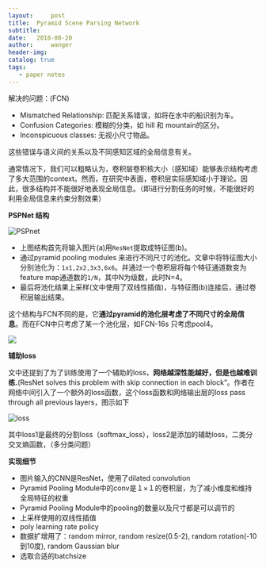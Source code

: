 ```yaml
---
layout:     post
title:  Pyramid Scene Parsing Network
subtitle:  
date:   2018-08-20
author:     wanger
header-img: 
catalog: true
tags: 
   - paper notes
---
```


解决的问题：(FCN)

- Mismatched Relationship: 匹配关系错误，如将在水中的船识别为车。
- Confusion Categories: 模糊的分类，如 hill 和 mountain的区分。
- Inconspicuous classes: 无视小尺寸物品。

这些错误与语义间的关系以及不同感知区域的全局信息有关。

通常情况下，我们可以粗略认为，卷积层卷积核大小（感知域）能够表示结构考虑了多大范围的context。然而，在研究中表面，卷积层实际感知域小于理论。因此，很多结构并不能很好地表现全局信息。（即进行分割任务的时候，不能很好的利用全局信息来约束分割效果） 

**PSPNet 结构**

![PSPnet](https://tuchuang-1259359185.cos.ap-chengdu.myqcloud.com/_asserts/PSP-Network/1.jpg)

- 上图结构首先将输入图片(a)用`ResNet`提取成特征图(b)。
- 通过pyramid pooling modules 来进行不同尺寸的池化。文章中将特征图大小分别池化为：`1x1,2x2,3x3,6x6`。并通过一个卷积层将每个特征通道数变为feature map通道数的`1/N`，其中N为级数，此时N=4。
- 最后将池化结果上采样(文中使用了双线性插值)，与特征图(b)连接后，通过卷积层输出结果。

 这个结构与FCN不同的是，它**通过pyramid的池化层考虑了不同尺寸的全局信息**。而在FCN中只考虑了某一个池化层，如FCN-16s 只考虑pool4。 

![](https://tuchuang-1259359185.cos.ap-chengdu.myqcloud.com/_asserts/PSP-Network/2.jpg)



**辅助loss**

文中还提到了为了训练使用了一个辅助的loss，**网络越深性能越好，但是也越难训练.**(ResNet solves this problem with skip connection in each block”。作者在网络中间引入了一个额外的loss函数，这个loss函数和网络输出层的loss pass through all previous layers，图示如下 

![loss](https://tuchuang-1259359185.cos.ap-chengdu.myqcloud.com/_asserts/PSP-Network/3.jpg)

其中loss1是最终的分割loss（softmax_loss），loss2是添加的辅助loss，二类分交叉熵函数，（多分类问题）

**实现细节**

- 图片输入的CNN是ResNet，使用了dilated convolution
- Pyramid Pooling Module中的conv是１×１的卷积层，为了减小维度和维持全局特征的权重
- Pyramid Pooling Module中的pooling的数量以及尺寸都是可以调节的
- 上采样使用的双线性插值
- poly learning rate policy
- 数据扩增用了：random mirror, random resize(0.5-2), random rotation(-10到10度), random Gaussian blur
- 选取合适的batchsize